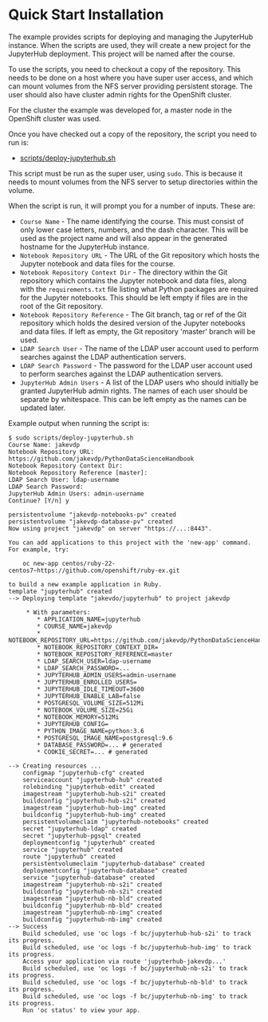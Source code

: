 # Quick Start Installation

The example provides scripts for deploying and managing the JupyterHub instance. When the scripts are used, they will create a new project for the JupyterHub deployment. This project will be named after the course.

To use the scripts, you need to checkout a copy of the repository. This needs to be done on a host where you have super user access, and which can mount volumes from the NFS server providing persistent storage. The user should also have cluster admin rights for the OpenShift cluster.

For the cluster the example was developed for, a master node in the OpenShift cluster was used.

Once you have checked out a copy of the repository, the script you need to run is:

* [scripts/deploy-jupyterhub.sh](../scripts/deploy-jupyterhub.sh)

This script must be run as the super user, using ``sudo``. This is because it needs to mount volumes from the NFS server to setup directories within the volume.

When the script is run, it will prompt you for a number of inputs. These are:

* ``Course Name`` - The name identifying the course. This must consist of only lower case letters, numbers, and the dash character. This will be used as the project name and will also appear in the generated hostname for the JupyterHub instance.
* ``Notebook Repository URL`` - The URL of the Git repository which hosts the Jupyter notebook and data files for the course.
* ``Notebook Repository Context Dir`` - The directory within the Git repository which contains the Jupyter notebook and data files, along with the ``requirements.txt`` file listing what Python packages are required for the Jupyter notebooks. This should be left empty if files are in the root of the Git repository.
* ``Notebook Repository Reference`` - The Git branch, tag or ref of the Git repository which holds the desired version of the Jupyter notebooks and data files. If left as empty, the Git repository 'master' branch will be used.
* ``LDAP Search User`` - The name of the LDAP user account used to perform searches against the LDAP authentication servers.
* ``LDAP Search Password`` - The password for the LDAP user account used to perform searches against the LDAP authentication servers.
* ``JupyterHub Admin Users`` - A list of the LDAP users who should initially be granted JupyterHub admin rights. The names of each user should be separate by whitespace. This can be left empty as the names can be updated later.

Example output when running the script is:

```
$ sudo scripts/deploy-jupyterhub.sh
Course Name: jakevdp
Notebook Repository URL: https://github.com/jakevdp/PythonDataScienceHandbook
Notebook Repository Context Dir:
Notebook Repository Reference [master]:
LDAP Search User: ldap-username
LDAP Search Password:
JupyterHub Admin Users: admin-username
Continue? [Y/n] y

persistentvolume "jakevdp-notebooks-pv" created
persistentvolume "jakevdp-database-pv" created
Now using project "jakevdp" on server "https://...:8443".

You can add applications to this project with the 'new-app' command. For example, try:

    oc new-app centos/ruby-22-centos7~https://github.com/openshift/ruby-ex.git

to build a new example application in Ruby.
template "jupyterhub" created
--> Deploying template "jakevdo/jupyterhub" to project jakevdp

     * With parameters:
        * APPLICATION_NAME=jupyterhub
        * COURSE_NAME=jakevdp
        * NOTEBOOK_REPOSITORY_URL=https://github.com/jakevdp/PythonDataScienceHandbook
        * NOTEBOOK_REPOSITORY_CONTEXT_DIR=
        * NOTEBOOK_REPOSITORY_REFERENCE=master
        * LDAP_SEARCH_USER=ldap-username
        * LDAP_SEARCH_PASSWORD=...
        * JUPYTERHUB_ADMIN_USERS=admin-username
        * JUPYTERHUB_ENROLLED_USERS=
        * JUPYTERHUB_IDLE_TIMEOUT=3600
        * JUPYTERHUB_ENABLE_LAB=false
        * POSTGRESQL_VOLUME_SIZE=512Mi
        * NOTEBOOK_VOLUME_SIZE=25Gi
        * NOTEBOOK_MEMORY=512Mi
        * JUPYTERHUB_CONFIG=
        * PYTHON_IMAGE_NAME=python:3.6
        * POSTGRESQL_IMAGE_NAME=postgresql:9.6
        * DATABASE_PASSWORD=... # generated
        * COOKIE_SECRET=... # generated

--> Creating resources ...
    configmap "jupyterhub-cfg" created
    serviceaccount "jupyterhub-hub" created
    rolebinding "jupyterhub-edit" created
    imagestream "jupyterhub-hub-s2i" created
    buildconfig "jupyterhub-hub-s2i" created
    imagestream "jupyterhub-hub-img" created
    buildconfig "jupyterhub-hub-img" created
    persistentvolumeclaim "jupyterhub-notebooks" created
    secret "jupyterhub-ldap" created
    secret "jupyterhub-pgsql" created
    deploymentconfig "jupyterhub" created
    service "jupyterhub" created
    route "jupyterhub" created
    persistentvolumeclaim "jupyterhub-database" created
    deploymentconfig "jupyterhub-database" created
    service "jupyterhub-database" created
    imagestream "jupyterhub-nb-s2i" created
    buildconfig "jupyterhub-nb-s2i" created
    imagestream "jupyterhub-nb-bld" created
    buildconfig "jupyterhub-nb-bld" created
    imagestream "jupyterhub-nb-img" created
    buildconfig "jupyterhub-nb-img" created
--> Success
    Build scheduled, use 'oc logs -f bc/jupyterhub-hub-s2i' to track its progress.
    Build scheduled, use 'oc logs -f bc/jupyterhub-hub-img' to track its progress.
    Access your application via route 'jupyterhub-jakevdp...'
    Build scheduled, use 'oc logs -f bc/jupyterhub-nb-s2i' to track its progress.
    Build scheduled, use 'oc logs -f bc/jupyterhub-nb-bld' to track its progress.
    Build scheduled, use 'oc logs -f bc/jupyterhub-nb-img' to track its progress.
    Run 'oc status' to view your app.
```

